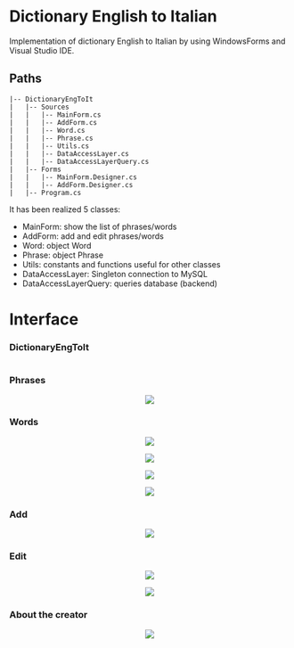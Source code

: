 # Dictionary English to Italian
Implementation of dictionary English to Italian by using WindowsForms and Visual Studio IDE.

## Paths
```.
|-- DictionaryEngToIt
|   |-- Sources
|   |   |-- MainForm.cs
|   |   |-- AddForm.cs
|   |   |-- Word.cs
|   |   |-- Phrase.cs
|   |   |-- Utils.cs
|   |   |-- DataAccessLayer.cs
|   |   |-- DataAccessLayerQuery.cs
|   |-- Forms
|   |   |-- MainForm.Designer.cs
|   |   |-- AddForm.Designer.cs
|   |-- Program.cs
```
It has been realized 5 classes:
- MainForm: show the list of phrases/words
- AddForm: add and edit phrases/words
- Word: object Word
- Phrase: object Phrase
- Utils: constants and functions useful for other classes
- DataAccessLayer: Singleton connection to MySQL
- DataAccessLayerQuery: queries database (backend)

# Interface

### DictionaryEngToIt
<p align="center">
 <img src=" " />
</p>

### Phrases
<p align="center">
 <img src="4" />
</p>

### Words
<p align="center">
 <img src="6" />
</p>
<p align="center">
 <img src="7" />
</p>
<p align="center">
 <img src="8" />
</p>
<p align="center">
 <img src="9" />
</p>

### Add
<p align="center">
 <img src="2" />
</p>

### Edit
<p align="center">
 <img src="5" />
</p>

<p align="center">
 <img src="10" />
</p>

### About the creator
<p align="center">
 <img src="3" />
</p>
